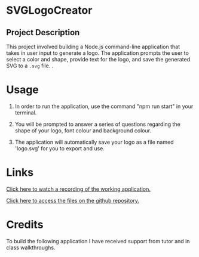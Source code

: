 # SVGLogoCreator

## Project Description 

This project involved building a Node.js command-line application that takes in user input to generate a logo. The application prompts the user to select a color and shape, provide text for the logo, and save the generated SVG to a `.svg` file.
. 

# Usage

1. In order to run the application, use the command "npm run start" in your terminal.

2. You will be prompted to answer a series of questions regarding the shape of your logo, font colour and background colour. 

3. The application will automatically save your logo as a file named 'logo.svg' for you to export and use. 


# Links

[Click here to watch a recording of the working application.](https://drive.google.com/file/d/1-t93X_vSybN9bRrb-vaNkZZPxVsH6kHZ/view)


[Click here to access the files on the github repository.](https://github.com/fadumaabdi/SVGLogoCreator)

# Credits

To build the following application I have received support from tutor and in class walkthroughs.
